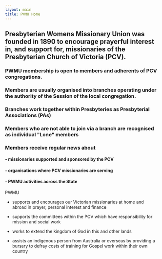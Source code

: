 ```yaml
---
layout: main
title: PWMU Home
---
```


## Presbyterian Womens Missionary Union was founded in 1890 to encourage prayerful interest in, and support for, missionaries of the Presbyterian Church of Victoria (PCV).
  
  
### PWMU membership is open to members and adherents of PCV congregations. 
  
    
    
### Members are usually organised into branches operating under the authority of the Session of the local congregation.



### Branches work together within Presbyteries as Presbyterial Associations (PAs)



### Members who are not able to join via a branch are recognised as individual "Lone" members   



### Members receive regular news about

####         - missionaries supported and sponsored by the PCV

####         - organisations where PCV missionaries are serving

####         - PWMU activities across the State


PWMU
- supports and encourages our Victorian missionaries at home and abroad in prayer, personal interest and finance

- supports the committees within the PCV which have responsibility for mission and social work

- works to extend the kingdom of God in this and other lands

- assists an indigenous person from Australia or overseas by providing a bursary to defray costs of training for Gospel work within their own country